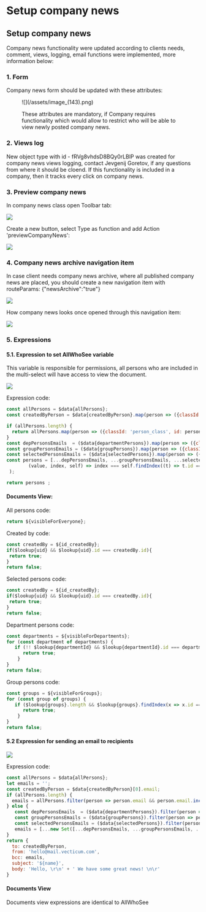 # Setup company news

## Setup company news

Company news functionality were updated according to clients needs, comment, views, logging, email functions were implemented, more information below:

### 1. Form

Company news form should be updated with these attributes:

<figure>
  ![](/assets/image_(143).png)
  <figcaption>
    <p>These attributes are mandatory, if Company requires functionality which would allow to restrict who will be able to view newly posted company news.</p>
  </figcaption>
</figure>

### 2. Views log

New object type with id - fRVg8vhdsD8BQy0rLBlP was created for company news views logging, contact Jevgenij Goretov, if any questions from where it should be cloend. If this functionality is included in a company, then it tracks every click on company news.

### 3. Preview company news

In company news class open Toolbar tab:

  ![](/assets/image_(220).png)

Create a new button, select Type as function and add Action 'previewCompanyNews':


![](/assets/image_(265).png)

### 4. Company news archive navigation item

In case client needs company news archive, where all published company news are placed, you should create a new navigation item with routeParams: \{\"newsArchive":"true\"\}

  ![](/assets/image_(225).png)

How company news looks once opened through this navigation item:

  ![](/assets/image_(187).png)

### 5. Expressions

#### 5.1. Expression to set AllWhoSee variable

This variable is responsible for permissions, all persons who are included in the multi-select will have access to view the document.

  ![](/assets/image_(243).png)

Expression code:

```javascript
const allPersons = $data{allPersons};
const createdByPerson = $data{createdByPerson}.map(person => ({classId: 'person_class', id: person.id, name: person.name, objectTypeId: 'person'}));

if (allPersons.length) {
  return allPersons.map(person => ({classId: 'person_class', id: person.id, name: person.name, objectTypeId: 'person'}));
}
const depPersonsEmails  = ($data{departmentPersons}).map(person => ({classId: 'person_class', id: person.id, name: person.name, objectTypeId: 'person'}));
const groupPersonsEmails = ($data{groupPersons}).map(person => ({classId: 'person_class', id: person.id, name: person.name, objectTypeId: 'person'}));
const selectedPersonsEmails = ($data{selectedPersons}).map(person => ({classId: 'person_class', id: person.id, name: person.name, objectTypeId: 'person'}));
const persons = [...depPersonsEmails, ...groupPersonsEmails, ...selectedPersonsEmails, createdByPerson[0]].filter(
        (value, index, self) => index === self.findIndex((t) => t.id === value.id)
 );

return persons ;
```

#### Documents View:

All persons code:&#x20;

```javascript
return ${visibleForEveryone};
```

Created by code:&#x20;

```javascript
const createdBy = ${id_createdBy};
if($lookup{uid} && $lookup{uid}.id === createdBy.id){
 return true;
}
return false;
```

Selected persons code:

```javascript
const createdBy = ${id_createdBy};
if($lookup{uid} && $lookup{uid}.id === createdBy.id){
 return true;
}
return false;
```

Department persons code:

```javascript
const departments = ${visibleForDepartments};
for (const department of departments) {
   if (!! $lookup{departmentId} && $lookup{departmentId}.id === department.id) {
      return true;
    }
}
return false;
```

Group persons code:

```javascript
const groups = ${visibleForGroups};
for (const group of groups) {
   if ($lookup{groups}.length && $lookup{groups}.findIndex(x => x.id === group.id) !== -1) {
      return true;
    }
}
return false;
```

#### 5.2 Expression for sending an email to recipients

  ![](/assets/image_(291).png)

Expression code:

```javascript
const allPersons = $data{allPersons};
let emails = '';
const createdByPerson = $data{createdByPerson}[0].email;
if (allPersons.length) {
  emails = allPersons.filter(person => person.email && person.email.includes('@')).map(person => person.email.trim()).join(', ');
} else {
   const depPersonsEmails  = ($data{departmentPersons}).filter(person => person.email && person.email.includes('@')).map(person => person.email.trim());
   const groupPersonsEmails = ($data{groupPersons}).filter(person => person.email && person.email.includes('@')).map(person => person.email.trim());
   const selectedPersonsEmails = ($data{selectedPersons}).filter(person => person.email && person.email.includes('@')).map(person => person.email.trim());
   emails = [...new Set([...depPersonsEmails, ...groupPersonsEmails, ...selectedPersonsEmails])].join(', ');
}
return {
  to: createdByPerson,
  from: 'hello@mail.vecticum.com', 
  bcc: emails,
  subject: '${name}',
  body: 'Hello, \r\n' + ' We have some great news! \n\r'
}
```

#### Documents View

Documents view expressions are identical to AllWhoSee




